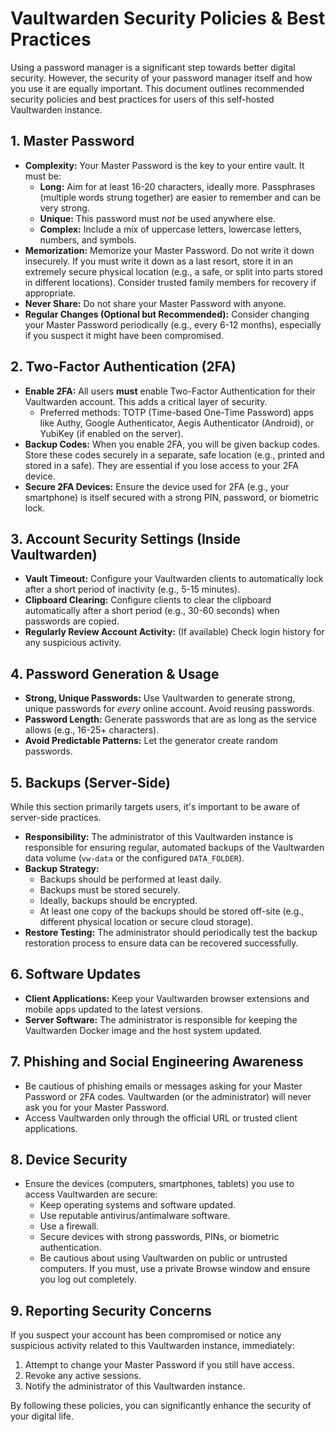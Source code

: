 
# Vaultwarden Security Policies & Best Practices

Using a password manager is a significant step towards better digital security. However, the security of your password manager itself and how you use it are equally important. This document outlines recommended security policies and best practices for users of this self-hosted Vaultwarden instance.

## 1. Master Password

* **Complexity:** Your Master Password is the key to your entire vault. It must be:
    * **Long:** Aim for at least 16-20 characters, ideally more. Passphrases (multiple words strung together) are easier to remember and can be very strong.
    * **Unique:** This password must *not* be used anywhere else.
    * **Complex:** Include a mix of uppercase letters, lowercase letters, numbers, and symbols.
* **Memorization:** Memorize your Master Password. Do not write it down insecurely. If you must write it down as a last resort, store it in an extremely secure physical location (e.g., a safe, or split into parts stored in different locations). Consider trusted family members for recovery if appropriate.
* **Never Share:** Do not share your Master Password with anyone.
* **Regular Changes (Optional but Recommended):** Consider changing your Master Password periodically (e.g., every 6-12 months), especially if you suspect it might have been compromised.

## 2. Two-Factor Authentication (2FA)

* **Enable 2FA:** All users **must** enable Two-Factor Authentication for their Vaultwarden account. This adds a critical layer of security.
    * Preferred methods: TOTP (Time-based One-Time Password) apps like Authy, Google Authenticator, Aegis Authenticator (Android), or YubiKey (if enabled on the server).
* **Backup Codes:** When you enable 2FA, you will be given backup codes. Store these codes securely in a separate, safe location (e.g., printed and stored in a safe). They are essential if you lose access to your 2FA device.
* **Secure 2FA Devices:** Ensure the device used for 2FA (e.g., your smartphone) is itself secured with a strong PIN, password, or biometric lock.

## 3. Account Security Settings (Inside Vaultwarden)

* **Vault Timeout:** Configure your Vaultwarden clients to automatically lock after a short period of inactivity (e.g., 5-15 minutes).
* **Clipboard Clearing:** Configure clients to clear the clipboard automatically after a short period (e.g., 30-60 seconds) when passwords are copied.
* **Regularly Review Account Activity:** (If available) Check login history for any suspicious activity.

## 4. Password Generation & Usage

* **Strong, Unique Passwords:** Use Vaultwarden to generate strong, unique passwords for *every* online account. Avoid reusing passwords.
* **Password Length:** Generate passwords that are as long as the service allows (e.g., 16-25+ characters).
* **Avoid Predictable Patterns:** Let the generator create random passwords.

## 5. Backups (Server-Side)

While this section primarily targets users, it's important to be aware of server-side practices.
* **Responsibility:** The administrator of this Vaultwarden instance is responsible for ensuring regular, automated backups of the Vaultwarden data volume (`vw-data` or the configured `DATA_FOLDER`).
* **Backup Strategy:**
    * Backups should be performed at least daily.
    * Backups must be stored securely.
    * Ideally, backups should be encrypted.
    * At least one copy of the backups should be stored off-site (e.g., different physical location or secure cloud storage).
* **Restore Testing:** The administrator should periodically test the backup restoration process to ensure data can be recovered successfully.

## 6. Software Updates

* **Client Applications:** Keep your Vaultwarden browser extensions and mobile apps updated to the latest versions.
* **Server Software:** The administrator is responsible for keeping the Vaultwarden Docker image and the host system updated.

## 7. Phishing and Social Engineering Awareness

* Be cautious of phishing emails or messages asking for your Master Password or 2FA codes. Vaultwarden (or the administrator) will never ask you for your Master Password.
* Access Vaultwarden only through the official URL or trusted client applications.

## 8. Device Security

* Ensure the devices (computers, smartphones, tablets) you use to access Vaultwarden are secure:
    * Keep operating systems and software updated.
    * Use reputable antivirus/antimalware software.
    * Use a firewall.
    * Secure devices with strong passwords, PINs, or biometric authentication.
    * Be cautious about using Vaultwarden on public or untrusted computers. If you must, use a private Browse window and ensure you log out completely.

## 9. Reporting Security Concerns

If you suspect your account has been compromised or notice any suspicious activity related to this Vaultwarden instance, immediately:
1.  Attempt to change your Master Password if you still have access.
2.  Revoke any active sessions.
3.  Notify the administrator of this Vaultwarden instance.

By following these policies, you can significantly enhance the security of your digital life.